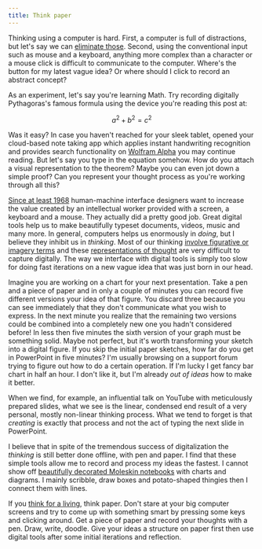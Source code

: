 ```yaml
---
title: Think paper
---
```


Thinking using a computer is hard.  First, a computer is full of distractions,
but let's say we can [eliminate those]({filename}2016-07-20-Working-habits.rst).
Second, using the conventional input such as mouse and a keyboard, anything
more complex than a character or a mouse click is difficult to communicate to
the computer.  Where's the button for my latest vague idea? Or where should I
click to record an abstract concept?

As an experiment, let's say you're learning Math.  Try recording digitally
Pythagoras's famous formula using the device you're reading this post at:

$$
a^2 + b^2 = c^2
$$

Was it easy?  In case you haven't reached for your sleek tablet, opened your
cloud-based note taking app which applies instant handwriting recognition and
provides search functionality on [Wolfram
Alpha](https://www.wolframalpha.com/input/?i=pythagorean+theorem) you may
continue reading.  But let's say you type in the equation somehow.  How do you
attach a visual representation to the theorem?  Maybe you can even jot down a
simple proof?  Can you represent your thought process as you're working through
all this?

[Since at least 1968][Engelbart] human-machine interface designers want to
increase the value created by an intellectual worker provided with a screen, a
keyboard and a mouse.  They actually did a pretty good job.  Great digital
tools help us to make beautifully typeset documents, videos, music and many
more.  In general, computers helps us enormously in _doing_, but I believe they
inhibit us in _thinking_.  Most of our thinking [involve figurative or imagery
terms][Kay] and these [representations of thought][BretVictor] are very
difficult to capture digitally.  The way we interface with digital tools is
simply too slow for doing fast iterations on a new vague idea that was just
born in our head.

Imagine you are working on a chart for your next presentation.  Take a pen and
a piece of paper and in only a couple of minutes you can record five different
versions your idea of that figure.  You discard three because you can see
immediately that they don't communicate what you wish to express.  In the next
minute you realize that the remaining two versions could be combined into a
completely new one you hadn't considered before!  In less then five minutes the
sixth version of your graph must be something solid.  Maybe not perfect, but
it's worth transforming your sketch into a digital figure.  If you skip the
initial paper sketches, how far do you get in PowerPoint in five minutes?  I'm
usually browsing on a support forum trying to figure out how to do a certain
operation.  If I'm lucky I get fancy bar chart in half an hour.  I don't like
it, but I'm already _out of ideas_ how to make it better.

When we find, for example, an influential talk on YouTube with meticulously
prepared slides, what we see is the linear, condensed end result of a very
personal, mostly non-linear thinking process.  What we tend to forget is that
_creating_ is exactly that process and not the act of typing the next slide in
PowerPoint.

I believe that in spite of the tremendous success of digitalization the
_thinking_ is still better done offline, with pen and paper.  I find that these
simple tools allow me to record and process my ideas the fastest.  I cannot
show off [beautifully decorated Moleskin notebooks][BulletJournal] with charts
and diagrams.  I mainly scribble, draw boxes and potato-shaped thingies then I
connect them with lines.

If you [think for a living][Knowledge_worker], think paper.  Don't stare at
your big computer screens and try to come up with something smart by pressing
some keys and clicking around.  Get a piece of paper and record your thoughts
with a pen.  Draw, write, doodle.  Give your ideas a structure on paper first
then use digital tools after some initial iterations and reflection.

[Kay]: https://youtu.be/p2LZLYcu_JY?t=53m30s
[BulletJournal]: http://bulletjournal.com/
[FutureOfProgramming]: https://www.youtube.com/watch?v=8pTEmbeENF4
[Engelbart]: https://www.youtube.com/watch?v=yJDv-zdhzMY
[Knowledge_worker]: https://en.wikipedia.org/wiki/Knowledge_worker
[BretVictor]: https://www.youtube.com/watch?v=agOdP2Bmieg
[BulletJournal]: https://lifehacker.com/the-bullet-journal-minus-the-hype-is-actually-a-reall-1786382012
